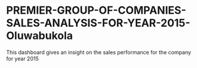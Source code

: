 # PREMIER-GROUP-OF-COMPANIES-SALES-ANALYSIS-FOR-YEAR-2015-Oluwabukola
This dashboard gives an insight on the sales performance for the company for year 2015
